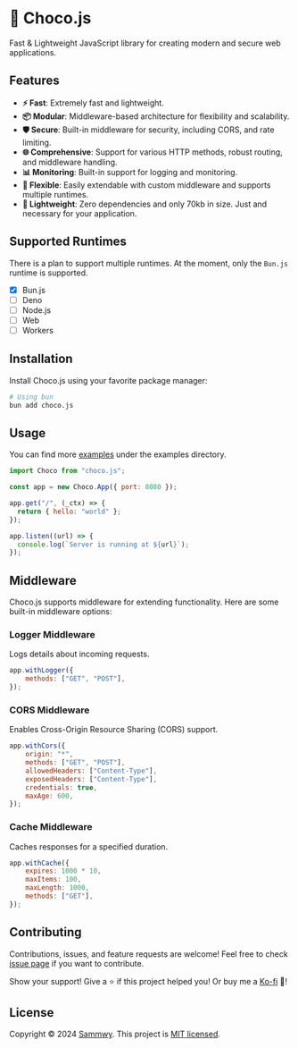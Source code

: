# 🍫 Choco.js

Fast & Lightweight JavaScript library for creating modern and secure web applications.

## Features

- **⚡ Fast**: Extremely fast and lightweight.
- **📦 Modular**: Middleware-based architecture for flexibility and scalability.
- **🛡️ Secure**: Built-in middleware for security, including CORS, and rate limiting.
- **🌐 Comprehensive**: Support for various HTTP methods, robust routing, and middleware handling.
- **📊 Monitoring**: Built-in support for logging and monitoring.
- **💼 Flexible**: Easily extendable with custom middleware and supports multiple runtimes.
- **🐇 Lightweight**: Zero dependencies and only 70kb in size. Just and necessary for your application.

## Supported Runtimes

There is a plan to support multiple runtimes. At the moment, only the `Bun.js` runtime is supported.

- [x] Bun.js
- [ ] Deno
- [ ] Node.js
- [ ] Web
- [ ] Workers

## Installation

Install Choco.js using your favorite package manager:

```bash
# Using bun
bun add choco.js
```

## Usage

You can find more [examples](examples) under the examples directory.

```js
import Choco from "choco.js";

const app = new Choco.App({ port: 8080 });

app.get("/", (_ctx) => {
  return { hello: "world" };
});

app.listen((url) => {
  console.log(`Server is running at ${url}`);
});
```

## Middleware

Choco.js supports middleware for extending functionality. Here are some built-in middleware options:

### Logger Middleware

Logs details about incoming requests.

```js
app.withLogger({
    methods: ["GET", "POST"],
});
```

### CORS Middleware

Enables Cross-Origin Resource Sharing (CORS) support.

```js
app.withCors({
    origin: "*",
    methods: ["GET", "POST"],
    allowedHeaders: ["Content-Type"],
    exposedHeaders: ["Content-Type"],
    credentials: true,
    maxAge: 600,
});
```

### Cache Middleware

Caches responses for a specified duration.

```js
app.withCache({
    expires: 1000 * 10,
    maxItems: 100,
    maxLength: 1000,
    methods: ["GET"],
});
```

## Contributing

Contributions, issues, and feature requests are welcome! Feel free to check  [issue page](issues) if you want to contribute.

Show your support! Give a ⭐️ if this project helped you! Or buy me a [Ko-fi](https://ko-fi.com/sammwy) 🙌!

## License

Copyright © 2024 [Sammwy](https://github.com/sammwyy). This project is [MIT licensed](LICENSE).

